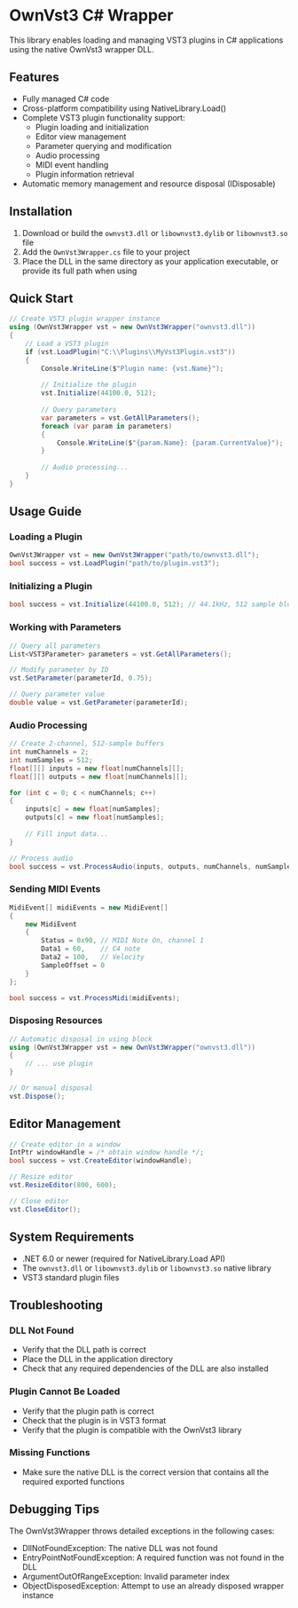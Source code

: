 # OwnVst3 C# Wrapper

This library enables loading and managing VST3 plugins in C# applications using the native OwnVst3 wrapper DLL.

## Features

- Fully managed C# code
- Cross-platform compatibility using NativeLibrary.Load()
- Complete VST3 plugin functionality support:
  - Plugin loading and initialization
  - Editor view management
  - Parameter querying and modification
  - Audio processing
  - MIDI event handling
  - Plugin information retrieval
- Automatic memory management and resource disposal (IDisposable)

## Installation

1. Download or build the `ownvst3.dll` or `libownvst3.dylib` or `libownvst3.so` file
2. Add the `OwnVst3Wrapper.cs` file to your project
3. Place the DLL in the same directory as your application executable, or provide its full path when using

## Quick Start

```csharp
// Create VST3 plugin wrapper instance
using (OwnVst3Wrapper vst = new OwnVst3Wrapper("ownvst3.dll"))
{
    // Load a VST3 plugin 
    if (vst.LoadPlugin("C:\\Plugins\\MyVst3Plugin.vst3"))
    {
        Console.WriteLine($"Plugin name: {vst.Name}");
        
        // Initialize the plugin
        vst.Initialize(44100.0, 512);
        
        // Query parameters
        var parameters = vst.GetAllParameters();
        foreach (var param in parameters)
        {
            Console.WriteLine($"{param.Name}: {param.CurrentValue}");
        }
        
        // Audio processing...
    }
}
```

## Usage Guide

### Loading a Plugin

```csharp
OwnVst3Wrapper vst = new OwnVst3Wrapper("path/to/ownvst3.dll");
bool success = vst.LoadPlugin("path/to/plugin.vst3");
```

### Initializing a Plugin

```csharp
bool success = vst.Initialize(44100.0, 512); // 44.1kHz, 512 sample block size
```

### Working with Parameters

```csharp
// Query all parameters
List<VST3Parameter> parameters = vst.GetAllParameters();

// Modify parameter by ID
vst.SetParameter(parameterId, 0.75);

// Query parameter value
double value = vst.GetParameter(parameterId);
```

### Audio Processing

```csharp
// Create 2-channel, 512-sample buffers
int numChannels = 2;
int numSamples = 512;
float[][] inputs = new float[numChannels][];
float[][] outputs = new float[numChannels][];

for (int c = 0; c < numChannels; c++)
{
    inputs[c] = new float[numSamples];
    outputs[c] = new float[numSamples];
    
    // Fill input data...
}

// Process audio
bool success = vst.ProcessAudio(inputs, outputs, numChannels, numSamples);
```

### Sending MIDI Events

```csharp
MidiEvent[] midiEvents = new MidiEvent[]
{
    new MidiEvent 
    { 
        Status = 0x90, // MIDI Note On, channel 1 
        Data1 = 60,    // C4 note
        Data2 = 100,   // Velocity
        SampleOffset = 0 
    }
};

bool success = vst.ProcessMidi(midiEvents);
```

### Disposing Resources

```csharp
// Automatic disposal in using block
using (OwnVst3Wrapper vst = new OwnVst3Wrapper("ownvst3.dll"))
{
    // ... use plugin
}

// Or manual disposal
vst.Dispose();
```

## Editor Management

```csharp
// Create editor in a window
IntPtr windowHandle = /* obtain window handle */;
bool success = vst.CreateEditor(windowHandle);

// Resize editor
vst.ResizeEditor(800, 600);

// Close editor
vst.CloseEditor();
```

## System Requirements

- .NET 6.0 or newer (required for NativeLibrary.Load API)
- The `ownvst3.dll` or `libownvst3.dylib` or `libownvst3.so` native library
- VST3 standard plugin files

## Troubleshooting

### DLL Not Found
- Verify that the DLL path is correct
- Place the DLL in the application directory
- Check that any required dependencies of the DLL are also installed

### Plugin Cannot Be Loaded
- Verify that the plugin path is correct
- Check that the plugin is in VST3 format
- Verify that the plugin is compatible with the OwnVst3 library

### Missing Functions
- Make sure the native DLL is the correct version that contains all the required exported functions

## Debugging Tips

The OwnVst3Wrapper throws detailed exceptions in the following cases:
- DllNotFoundException: The native DLL was not found
- EntryPointNotFoundException: A required function was not found in the DLL
- ArgumentOutOfRangeException: Invalid parameter index
- ObjectDisposedException: Attempt to use an already disposed wrapper instance